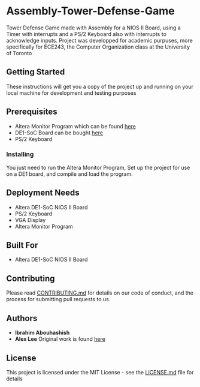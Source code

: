 # Assembly-Tower-Defense-Game
Tower Defense Game made with Assembly for a NIOS II Board, using a Timer with interrupts and a PS/2 Keyboard also with interrupts to acknowledge inputs. Project was developped for academic purpuses, more specifically for ECE243, the Computer Organization class at the University of Toronto


## Getting Started

These instructions will get you a copy of the project up and running on your local machine for development and testing purposes

## Prerequisites

* Altera Monitor Program which can be found [here](https://www.altera.com/support/training/university/materials-software.html)
* DE1-SoC Board can be bought [here](http://www.terasic.com.tw/cgi-bin/page/archive.pl?Language=English&No=836)
* PS/2 Keyboard

### Installing

You just need to run the Altera Monitor Program, Set up the project for use on a DE1 board, and compile and load the program.

## Deployment Needs

* Altera DE1-SoC NIOS II Board
* PS/2 Keyboard
* VGA Display
* Altera Monitor Program

## Built For

* Altera DE1-SoC NIOS II Board

## Contributing

Please read [CONTRIBUTING.md](https://github.com/theapaz/Assembly-Tower-Defense-Game/blob/master/Contributing.md) for details on our code of conduct, and the process for submitting pull requests to us.

## Authors

* **Ibrahim Abouhashish**
* **Alex Lee**
Original work is found [here](https://github.com/theapaz/Assembly-Tower-Defense-Game)

## License

This project is licensed under the MIT License - see the [LICENSE.md](LICENSE.md) file for details
